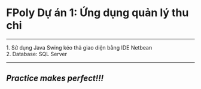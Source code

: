 <h1>FPoly Dự án 1: Ứng dụng quản lý thu chi</h1>
<hr/>
1. Sử dụng Java Swing kéo thả giao diện bằng IDE Netbean
<br/>
2. Database: SQL Server
<hr/>
<h2><i>Practice makes perfect!!!</i></h2>

